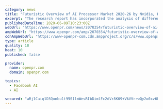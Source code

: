 ```yaml
---
category: news
title: "Futuristic Overview of AI Processor Market 2020-26 by Nvidia, Huawei, Samsung, Intel, Facebook, Qualcomm, Baidu, Google and more"
excerpt: "The research report has incorporated the analysis of different factors that augment the AI Processor market growth It constitutes trends restraints and drivers that transform the market in either a positive or negative manner This section also provides the scope"
publishedDateTime: 2020-06-09T10:23:00Z
webUrl: "https://www.openpr.com/news/2070354/futuristic-overview-of-ai-processor-market-2020-26-by-nvidia"
ampWebUrl: "https://www.openpr.com/amp/2070354/futuristic-overview-of-ai-processor-market-2020-26-by-nvidia"
cdnAmpWebUrl: "https://www-openpr-com.cdn.ampproject.org/c/s/www.openpr.com/amp/2070354/futuristic-overview-of-ai-processor-market-2020-26-by-nvidia"
type: article
quality: 10
heat: 10
published: false

provider:
  name: openpr.com
  domain: openpr.com

topics:
  - Facebook AI
  - AI

secured: "aRj1CaiqlD3Qonbu1t95S1lnWesRIbDimlEc2dVr8K69+VkVVrrwQy2o0xv6bXFvjfqe8NJ+zxmxV//8RY/tVhX5tYhDzgtt7eActAAv8ME8kgBTtsVLDPZm3mZ1KEhAOLulChkxsVBk0cTfejls1xTCP7SNr3fTxEYZ/+f6YHDiNTMRMunVzHLIdMGpD1yJJpALTSdSBVVwYwhzmnAsJ5E0eyRK5cLEvTz2KnbRc6BXmgw+anzb9wuCkrucv7z2BuNYhbLg7D/j0sYpZ8u7PQeA0YiM42DLCKYhdMxPICq7+T6u0+EBhtoBMwN6+fFO;+z3yEIAzbFxfWYrRCrtCIA=="
---
```


